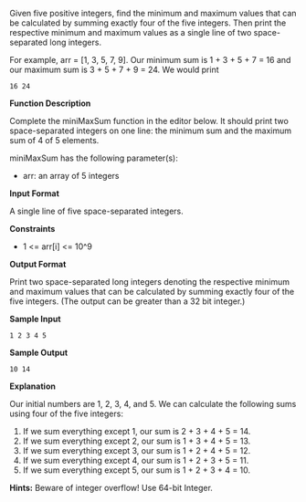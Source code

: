 Given five positive integers, find the minimum and maximum values that can be calculated by summing exactly four of the five integers. Then print the respective minimum and maximum values as a single line of two space-separated long integers.

For example, arr = [1, 3, 5, 7, 9]. Our minimum sum is 1 + 3 + 5 + 7 = 16 and our maximum sum is 3 + 5 + 7 + 9 = 24. We would print

    16 24

**Function Description**

Complete the miniMaxSum function in the editor below. It should print two space-separated integers on one line: the minimum sum and the maximum sum of 4 of 5 elements.

miniMaxSum has the following parameter(s):

- arr: an array of 5 integers

**Input Format**

A single line of five space-separated integers.

**Constraints**

- 1 <= arr[i] <= 10^9

**Output Format**

Print two space-separated long integers denoting the respective minimum and maximum values that can be calculated by summing exactly four of the five integers. (The output can be greater than a 32 bit integer.)

**Sample Input**

    1 2 3 4 5

**Sample Output**

    10 14

**Explanation**

Our initial numbers are 1, 2, 3, 4, and 5. We can calculate the following sums using four of the five integers:

1. If we sum everything except 1, our sum is 2 + 3 + 4 + 5 = 14.
2. If we sum everything except 2, our sum is 1 + 3 + 4 + 5 = 13.
3. If we sum everything except 3, our sum is 1 + 2 + 4 + 5 = 12.
4. If we sum everything except 4, our sum is 1 + 2 + 3 + 5 = 11.
5. If we sum everything except 5, our sum is 1 + 2 + 3 + 4 = 10.

**Hints:** Beware of integer overflow! Use 64-bit Integer.
